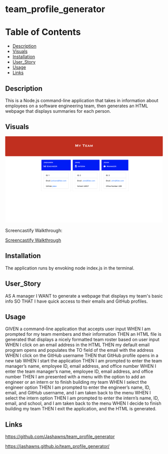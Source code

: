 # team_profile_generator

# Table of Contents

- [Description](#description)
- [Visuals](#visuals)
- [Installation](#installation)
- [User_Story](#user_story)
- [Usage](#usage)
- [Links](#links)


## Description

This is a Node.js command-line application that takes in information about employees on a software engineering team, then generates an HTML webpage that displays summaries for each person. 

## Visuals 

![demo](./dist/Assets/images/myteamdemo.png) 

Screencastify Walkthrough:

[Screencastify Walkthrough](https://drive.google.com/file/d/1qnT5kx6FSg01KWU9ORj4Q8C4jrRmsyXu/view)

## Installation 

The application runs by envoking node index.js in the terminal. 

## User_Story

AS A manager
I WANT to generate a webpage that displays my team's basic info
SO THAT I have quick access to their emails and GitHub profiles.

## Usage

GIVEN a command-line application that accepts user input
WHEN I am prompted for my team members and their information
THEN an HTML file is generated that displays a nicely formatted team roster based on user input
WHEN I click on an email address in the HTML
THEN my default email program opens and populates the TO field of the email with the address
WHEN I click on the GitHub username
THEN that GitHub profile opens in a new tab
WHEN I start the application
THEN I am prompted to enter the team manager’s name, employee ID, email address, and office number
WHEN I enter the team manager’s name, employee ID, email address, and office number
THEN I am presented with a menu with the option to add an engineer or an intern or to finish building my team
WHEN I select the engineer option
THEN I am prompted to enter the engineer’s name, ID, email, and GitHub username, and I am taken back to the menu
WHEN I select the intern option
THEN I am prompted to enter the intern’s name, ID, email, and school, and I am taken back to the menu
WHEN I decide to finish building my team
THEN I exit the application, and the HTML is generated.

## Links

https://github.com/Jashawns/team_profile_generator

https://jashawns.github.io/team_profile_generator/

